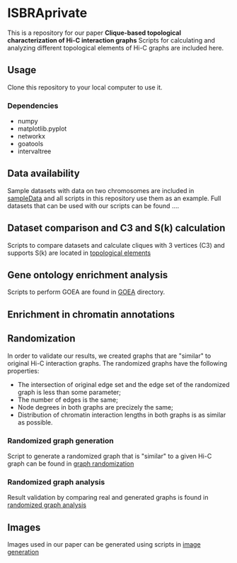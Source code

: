# ISBRAprivate
This is a repository for our paper **Clique-based topological characterization of Hi-C interaction graphs**
Scripts for calculating and analyzing different topological elements of Hi-C graphs are included here.

## Usage
Clone this repository to your local computer to use it.

### Dependencies
- numpy
- matplotlib.pyplot
- networkx
- goatools
- intervaltree

## Data availability
Sample datasets with data on two chromosomes are included in [sampleData](./sampleData) and all scripts in this repository use them as an example.
Full datasets that can be used with our scripts can be found ....

## Dataset comparison and C3 and S(k) calculation
Scripts to compare datasets and calculate cliques with 3 vertices (C3) and supports S(k) are located in [topological elements](./topologicalElements)


## Gene ontology enrichment analysis 
Scripts to perform GOEA are found in [GOEA](./GOEA) directory.

## Enrichment in chromatin annotations

## Randomization
In order to validate our results, we created graphs that are "similar" to original Hi-C interaction graphs. The randomized graphs have the following properties:
- The intersection of original edge set and the edge set of the randomized graph is less than some parameter;
- The number of edges is the same;
- Node degrees in both graphs are precizely the same;
- Distribution of chromatin interaction lengths in both graphs is as similar as possible. 

### Randomized graph generation
Script to generate a randomized graph that is "similar" to a given Hi-C graph can be found in [graph randomization](./randomization/randomizer)
### Randomized graph analysis
Result validation by comparing real and generated graphs is found in [randomized graph analysis](./randomization/analysis)

## Images
Images used in our paper can be generated using scripts in [image generation](./images)

